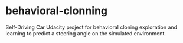 # behavioral-clonning
Self-Driving Car Udacity project for behavioral cloning exploration and learning to predict a steering angle on the simulated environment.
